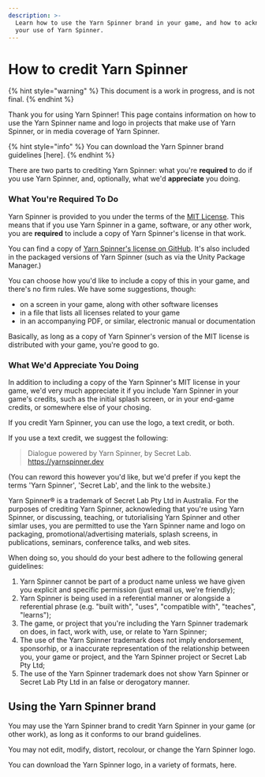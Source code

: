 ```yaml
---
description: >-
  Learn how to use the Yarn Spinner brand in your game, and how to acknowledge
  your use of Yarn Spinner.
---
```


# How to credit Yarn Spinner

{% hint style="warning" %}
This document is a work in progress, and is not final.
{% endhint %}

Thank you for using Yarn Spinner! This page contains information on how to use the Yarn Spinner name and logo in projects that make use of Yarn Spinner, or in media coverage of Yarn Spinner.

{% hint style="info" %}
You can download the Yarn Spinner brand guidelines \[here].
{% endhint %}

There are two parts to crediting Yarn Spinner: what you're **required** to do if you use Yarn Spinner, and, optionally, what we'd **appreciate** you doing.

### What You're Required To Do

Yarn Spinner is provided to you under the terms of the [MIT License](https://choosealicense.com/licenses/mit/). This means that if you use Yarn Spinner in a game, software, or any other work, you are **required** to include a copy of Yarn Spinner's license in that work.

You can find a copy of [Yarn Spinner's license on GitHub](https://github.com/YarnSpinnerTool/YarnSpinner/blob/main/LICENSE.md). It's also included in the packaged versions of Yarn Spinner (such as via the Unity Package Manager.)

You can choose how you'd like to include a copy of this in your game, and there's no firm rules. We have some suggestions, though:

* on a screen in your game, along with other software licenses
* in a file that lists all licenses related to your game
* in an accompanying PDF, or similar, electronic manual or documentation

Basically, as long as a copy of Yarn Spinner's version of the MIT license is distributed with your game, you're good to go.

### What We'd Appreciate You Doing

In addition to including a copy of the Yarn Spinner's MIT license in your game, we'd very much appreciate it if you include Yarn Spinner in your game's credits, such as the initial splash screen, or in your end-game credits, or somewhere else of your chosing.

If you credit Yarn Spinner, you can use the logo, a text credit, or both.

If you use a text credit, we suggest the following:

> Dialogue powered by Yarn Spinner, by Secret Lab. https://yarnspinner.dev

(You can reword this however you'd like, but we'd prefer if you kept the terms 'Yarn Spinner', 'Secret Lab', and the link to the website.)

Yarn Spinner® is a trademark of Secret Lab Pty Ltd in Australia. For the purposes of crediting Yarn Spinner, acknowleding that you're using Yarn Spinner, or discussing, teaching, or tutorialising Yarn Spinner and other simlar uses, you are permitted to use the Yarn Spinner name and logo on packaging, promotional/advertising materials, splash screens, in publications, seminars,  conference talks, and web sites.&#x20;

When doing so, you should do your best adhere to the following general guidelines:

1. Yarn Spinner cannot be part of a product name unless we have given you explicit and specific permission (just email us, we're friendly);
2. Yarn Spinner is being used in a referential manner or alongside a referential phrase (e.g. "built with", "uses", "compatible with", "teaches", "learns");
3. The game, or project that you're including the Yarn Spinner trademark on does, in fact, work with, use, or relate to Yarn Spinner;
4. The use of the Yarn Spinner trademark does not imply endorsement, sponsorhip, or a inaccurate representation of the relationship between you, your game or project, and the Yarn Spinner project or Secret Lab Pty Ltd;
5. The use of the Yarn Spinner trademark does not show Yarn Spinner or Secret Lab Pty Ltd in an false or derogatory manner.

## Using the Yarn Spinner brand

You may use the Yarn Spinner brand to credit Yarn Spinner in your game (or other work), as long as it conforms to our brand guidelines.

You may not edit, modify, distort, recolour, or change the Yarn Spinner logo.

You can download the Yarn Spinner logo, in a variety of formats, here.
